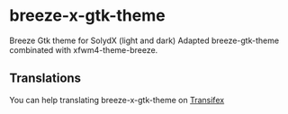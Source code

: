 # breeze-x-gtk-theme
Breeze Gtk theme for SolydX (light and dark)
Adapted breeze-gtk-theme combinated with xfwm4-theme-breeze.

## Translations
You can help translating breeze-x-gtk-theme on [Transifex](https://www.transifex.com/abalfoort/breeze-x-gtk-theme)
